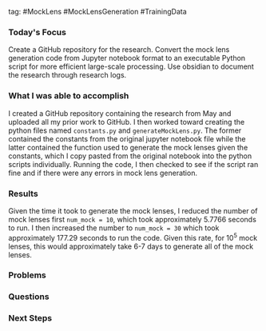 tag: #MockLens #MockLensGeneration #TrainingData
### Today's Focus

Create a GitHub repository for the research. Convert the mock lens generation code from Jupyter notebook format to an executable Python script for more efficient large-scale processing. Use obsidian to document the research through research logs. 

### What I was able to accomplish

I created a GitHub repository containing the research from May and uploaded all my prior work to GitHub. I then worked toward creating the python files named ```constants.py``` and ```generateMockLens.py```. The former contained the constants from the original jupyter notebook file while the latter contained the function used to generate the mock lenses given the constants, which I copy pasted from the original notebook into the python scripts individually. Running the code, I then checked to see if the script ran fine and if there were any errors in mock lens generation.  

### Results

Given the time it took to generate the mock lenses, I reduced the number of mock lenses first ```num_mock = 10```, which took approximately 5.7766 seconds to run. I then increased the number to ```num_mock = 30``` which took approximately $177.29$ seconds to run the code. Given this rate, for $10^5$ mock lenses, this would approximately take 6-7 days to generate all of the mock lenses. 


### Problems

### Questions

### Next Steps